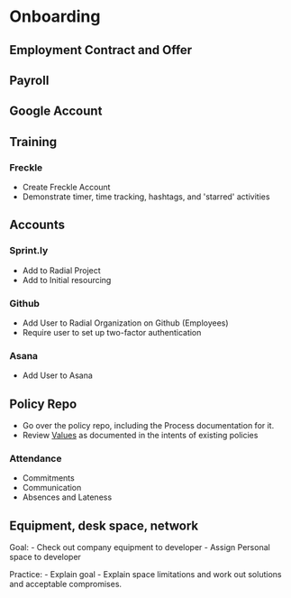 # Onboarding

## Employment Contract and Offer

## Payroll

## Google Account

## Training
### Freckle
 - Create Freckle Account
 - Demonstrate timer, time tracking, hashtags, and 'starred' activities
## Accounts
### Sprint.ly
  - Add to Radial Project
  - Add to Initial resourcing
  
### Github
  - Add User to Radial Organization on Github (Employees)
  - Require user to set up two-factor authentication

### Asana
  - Add User to Asana

## Policy Repo

  - Go over the policy repo, including the Process documentation for it.
  - Review [Values](onboarding/PROCESS_VALUES.md) as documented in the intents of existing policies
  
### Attendance
  
  - Commitments
  - Communication
  - Absences and Lateness

## Equipment, desk space, network
  Goal:
    - Check out company equipment to developer
    - Assign Personal space to developer
  
  Practice:
    - Explain goal
    - Explain space limitations and work out solutions and acceptable compromises.
